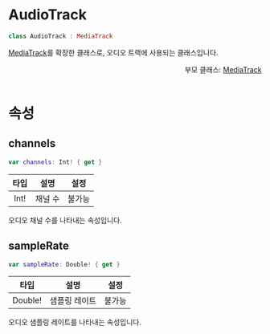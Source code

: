 # AudioTrack

```swift
class AudioTrack : MediaTrack  
```

[MediaTrack](../media-track/home.md)를 확장한 클래스로, 오디오 트랙에 사용되는 클래스입니다.

<div align="right">
부모 클래스: <a href="../media-track/home.md">MediaTrack</a>
</div>

<br>

# 속성

## channels

```swift
var channels: Int! { get }
```

| 타입 | 설명 | 설정 |
|:--:|:--:|:--:|
|Int!|채널 수|불가능|

오디오 채널 수를 나타내는 속성입니다.

## sampleRate

```swift
var sampleRate: Double! { get }
```

| 타입 | 설명 | 설정 |
|:--:|:--:|:--:|
|Double!|샘플링 레이트|불가능|

오디오 샘플링 레이트를 나타내는 속성입니다.